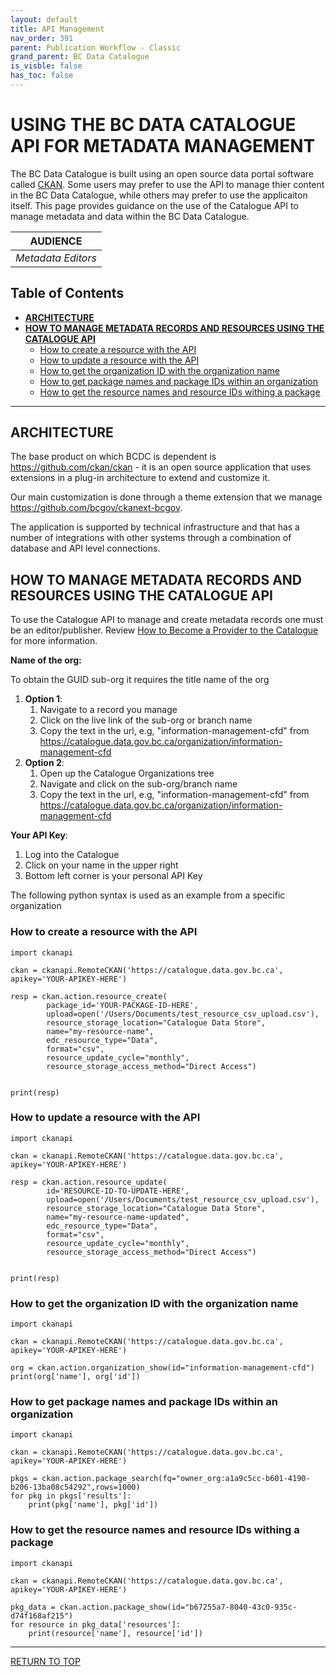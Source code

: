 ```yaml
---
layout: default
title: API Management
nav_order: 391
parent: Publication Workflow - Classic
grand_parent: BC Data Catalogue
is_visble: false
has_toc: false
---
```


# USING THE BC DATA CATALOGUE API FOR METADATA MANAGEMENT

The BC Data Catalogue is built using an open source data portal software called [CKAN](https://github.com/ckan/ckan/blob/master/README.rst). Some users may prefer to use the API to manage thier content in the BC Data Catalogue, while others may prefer to use the applicaiton itself. This page provides guidance on the use of the Catalogue API to manage metadata and data within the BC Data Catalogue.

|**AUDIENCE**|
|:---:|
| *Metadata Editors* |

## Table of Contents
+ [**ARCHITECTURE**](#architecture)
+ [**HOW TO MANAGE METADATA RECORDS AND RESOURCES USING THE CATALOGUE API**](#how-to-manage-metadata-records-and-resources-using-the-catalogue-api)
	+ [How to create a resource with the API](#how-to-create-a-resource-with-the-api)
	+ [How to update a resource with the API](#how-to-update-a-resource-with-the-api)
	+ [How to get the organization ID with the organization name](#how-to-get-the-organization-id-with-the-organization-name)
	+ [How to get package names and package IDs within an organization](#how-to-get-package-names-and-package-ids-within-an-organization)
	+ [How to get the resource names and resource IDs withing a package](#how-to-get-the-resource-names-and-resource-ids-withing-a-package)

-----------------------

## ARCHITECTURE

The base product on which BCDC is dependent is https://github.com/ckan/ckan - it is an open source application that uses extensions in a plug-in architecture to extend and customize it.

Our main customization is done through a theme extension that we manage https://github.com/bcgov/ckanext-bcgov.

The application is supported by technical infrastructure and that has a number of integrations with other systems through a combination of database and API level connections.

## HOW TO MANAGE METADATA RECORDS AND RESOURCES USING THE CATALOGUE API

To use the Catalogue API to manage and create metadata records one must be an editor/publisher. Review [How to Become a Provider to the Catalogue](dps_bcdc_w.md#HOW-TO-BECOME-A-PROVIDER-TO-THE-CATALOGUE) for more information.

**Name of the org:**

To obtain the GUID sub-org it requires the title name of the org

1. **Option 1**:
	1. Navigate to a record you manage
	1. Click on the live link of the sub-org or branch name
	1. Copy the text in the url, e.g, "information-management-cfd" from https://catalogue.data.gov.bc.ca/organization/information-management-cfd
1. **Option 2**:
	1. Open up the Catalogue Organizations tree
	1. Navigate and click on the sub-org/branch name
	1. Copy the text in the url, e.g, "information-management-cfd" from https://catalogue.data.gov.bc.ca/organization/information-management-cfd

**Your API Key**:
1. Log into the Catalogue
1. Click on your name in the upper right
1. Bottom left corner is your personal API Key

The following python syntax is used as an example from a specific organization

### How to create a resource with the API
```
import ckanapi

ckan = ckanapi.RemoteCKAN('https://catalogue.data.gov.bc.ca', apikey='YOUR-APIKEY-HERE')

resp = ckan.action.resource_create(
        package_id='YOUR-PACKAGE-ID-HERE',
        upload=open('/Users/Documents/test_resource_csv_upload.csv'),
        resource_storage_location="Catalogue Data Store",
        name="my-resource-name",
        edc_resource_type="Data",
        format="csv",
        resource_update_cycle="monthly",
        resource_storage_access_method="Direct Access")


print(resp)
```
### How to update a resource with the API
```
import ckanapi

ckan = ckanapi.RemoteCKAN('https://catalogue.data.gov.bc.ca', apikey='YOUR-APIKEY-HERE')

resp = ckan.action.resource_update(
        id='RESOURCE-ID-TO-UPDATE-HERE',
        upload=open('/Users/Documents/test_resource_csv_upload.csv'),
        resource_storage_location="Catalogue Data Store",
        name="my-resource-name-updated",
        edc_resource_type="Data",
        format="csv",
        resource_update_cycle="monthly",
        resource_storage_access_method="Direct Access")


print(resp)
```

### How to get the organization ID with the organization name
```
import ckanapi

ckan = ckanapi.RemoteCKAN('https://catalogue.data.gov.bc.ca', apikey='YOUR-APIKEY-HERE')

org = ckan.action.organization_show(id="information-management-cfd")
print(org['name'], org['id'])
```

### How to get package names and package IDs within an organization
```
import ckanapi

ckan = ckanapi.RemoteCKAN('https://catalogue.data.gov.bc.ca', apikey='YOUR-APIKEY-HERE')

pkgs = ckan.action.package_search(fq="owner_org:a1a9c5cc-b601-4190-b206-13ba08c54292",rows=1000)
for pkg in pkgs['results']:
    print(pkg['name'], pkg['id'])

```

### How to get the resource names and resource IDs withing a package
```
import ckanapi

ckan = ckanapi.RemoteCKAN('https://catalogue.data.gov.bc.ca', apikey='YOUR-APIKEY-HERE')

pkg_data = ckan.action.package_show(id="b67255a7-8040-43c0-935c-d74f168af215")
for resource in pkg_data['resources']:
    print(resource['name'], resource['id'])
```

-------------------------------------------------------

[RETURN TO TOP][1]

[1]: #using-the-bc-data-catalogue-api-for-metadata-management
